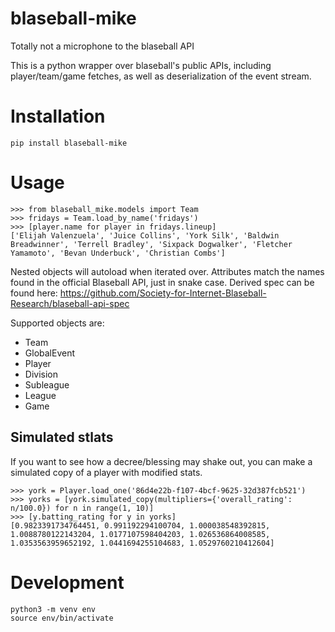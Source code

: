 # blaseball-mike
Totally not a microphone to the blaseball API

This is a python wrapper over blaseball's public APIs, including player/team/game fetches, as well as deserialization of the event stream.

# Installation

`pip install blaseball-mike`


# Usage
```
>>> from blaseball_mike.models import Team
>>> fridays = Team.load_by_name('fridays')
>>> [player.name for player in fridays.lineup]
['Elijah Valenzuela', 'Juice Collins', 'York Silk', 'Baldwin Breadwinner', 'Terrell Bradley', 'Sixpack Dogwalker', 'Fletcher Yamamoto', 'Bevan Underbuck', 'Christian Combs']
```

Nested objects will autoload when iterated over. Attributes match the names found in the official Blaseball API, just in snake case. Derived spec can be found here: https://github.com/Society-for-Internet-Blaseball-Research/blaseball-api-spec

Supported objects are:
- Team
- GlobalEvent
- Player
- Division
- Subleague
- League
- Game

## Simulated stlats
If you want to see how a decree/blessing may shake out, you can make a simulated copy of a player with modified stats.
```
>>> york = Player.load_one('86d4e22b-f107-4bcf-9625-32d387fcb521')
>>> yorks = [york.simulated_copy(multipliers={'overall_rating': n/100.0}) for n in range(1, 10)]
>>> [y.batting_rating for y in yorks]
[0.9823391734764451, 0.991192294100704, 1.000038548392815, 1.0088780122143204, 1.0177107598404203, 1.026536864008585, 1.0353563959652192, 1.0441694255104683, 1.0529760210412604]
```

# Development

```
python3 -m venv env
source env/bin/activate
```
